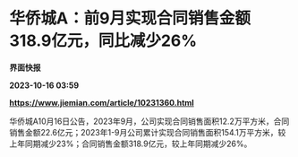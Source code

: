# 华侨城A：前9月实现合同销售金额318.9亿元，同比减少26%
**界面快报**

**2023-10-16 03:59**

**https://www.jiemian.com/article/10231360.html**

华侨城A10月16日公告，2023年9月，公司实现合同销售面积12.2万平方米，合同销售金额22.6亿元；2023年1-9月公司累计实现合同销售面积154.1万平方米，较上年同期减少23%；合同销售金额318.9亿元，较上年同期减少26%。